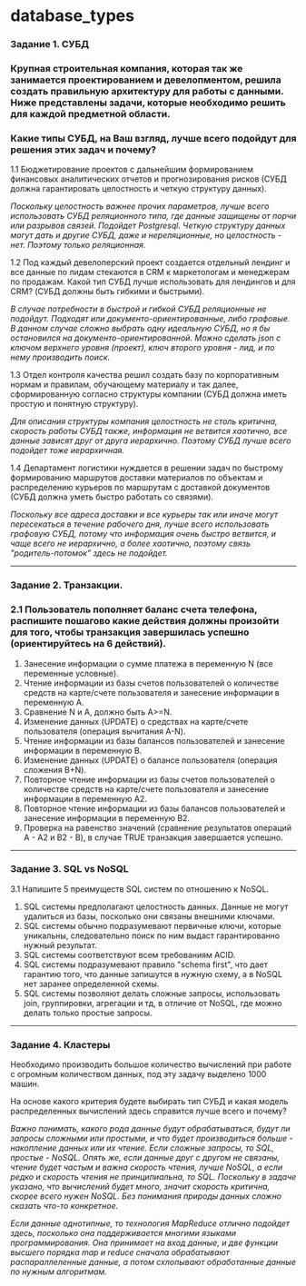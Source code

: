 # database_types

### Задание 1. СУБД

### Крупная строительная компания, которая так же занимается проектированием и девелопментом, решила создать правильную архитектуру для работы с данными. Ниже представлены задачи, которые необходимо решить для каждой предметной области.

### Какие типы СУБД, на Ваш взгляд, лучше всего подойдут для решения этих задач и почему?

1.1 Бюджетирование проектов с дальнейшим формированием финансовых аналитических отчетов и прогнозирования рисков (СУБД должна гарантировать целостность и четкую структуру данных).

*Поскольку целостность важнее прочих параметров, лучше всего использовать СУБД реляционного типа, где данные защищены от порчи или разрывов связей. Подойдет Postgresql. Четкую структуру данных могут дать и другие СУБД, даже и нереляционные, но целостность - нет. Поэтому только реляционная.*


1.2 Под каждый девелоперский проект создается отдельный лендинг и все данные по лидам стекаются в CRM к маркетологам и менеджерам по продажам. Какой тип СУБД лучше использовать для лендингов и для CRM? (СУБД должны быть гибкими и быстрыми).

*В случае потребности в быстрой и гибкой СУБД реляционные не подойдут. Подходят или документо-ориентированные, либо графовые. В данном случае сложно выбрать одну идеальную СУБД, но я бы остановился на документо-ориентированной. Можно сделать json с ключом верхнего уровня (проект), ключ второго уровня - лид, и по нему производить поиск.*


1.3 Отдел контроля качества решил создать базу по корпоративным нормам и правилам, обучающему материалу и так далее, сформированную согласно структуры компании (СУБД должна иметь простую и понятную структуру).

*Для описания структуры компания целостность не столь критична, скорость работы СУБД также, информация не ветвится хаотично, все данные зависят друг от друга иерархично. Поэтому СУБД лучше всего подойдет тоже иерархичная.*


1.4 Департамент логистики нуждается в решении задач по быстрому формированию маршрутов доставки материалов по объектам и распределению курьеров по маршрутам с доставкой документов (СУБД должна уметь быстро работать со связями).

*Поскольку все адреса доставки и все курьеры так или иначе могут пересекаться в течение рабочего дня, лучше всего использовать графовую СУБД, потому что информация очень быстро ветвится, и чаще всего не иерархично, а более хаотично, поэтому связь "родитель-потомок" здесь не подойдет.*

---
### Задание 2. Транзакции.

### 2.1 Пользователь пополняет баланс счета телефона, распишите пошагово какие действия должны произойти для того, чтобы транзакция завершилась успешно (ориентируйтесь на 6 действий).

1. Занесение информации о сумме платежа в переменную N (все переменные условные).
2. Чтение информации из базы счетов пользователей о количестве средств на карте/счете пользователя и занесение информации в переменную A.
3. Сравнение N и А, должно быть A>=N.
4. Изменение данных (UPDATE) о средствах на карте/счете пользователя (операция вычитания A-N).
5.  Чтение информации из базы балансов пользователей и занесение информации в переменную  В.
6. Изменение данных (UPDATE) о балансе пользователя (операция сложения B+N).
7. Повторное чтение информации из базы счетов пользователей о количестве средств на карте/счете пользователя и занесение информации в переменную A2.
8. Повторное чтение информации из базы балансов пользователей и занесение информации в переменную  В2.
9. Проверка на равенство значений (сравнение результатов операций A - A2 и B2 - B), в случае TRUE транзакция завершается успешно.

---
### Задание 3. SQL vs NoSQL

3.1 Напишите 5 преимуществ SQL систем по отношению к NoSQL.
1. SQL системы предполагают целостность данных. Данные не могут удалиться из базы, посколько они связаны внешними ключами.
2. SQL системы обычно подразумевают первичные ключи, которые уникальны, следовательно поиск по ним выдаст гарантированно нужный результат.
3. SQL системы соответствуют всем требованиям ACID.
4. SQL системы подразумевают правило "schema first", что дает гарантию того, что данные запишутся в нужную схему, а в NoSQL нет заранее определенной схемы.
5. SQL системы позволяют делать сложные запросы, использовать join, группировки, агрегации и тд, в отличие от NoSQL, где можно делать только простые запросы. 

---
### Задание 4. Кластеры

Необходимо производить большое количество вычислений при работе с огромным количеством данных, под эту задачу выделено 1000 машин.

На основе какого критерия будете выбирать тип СУБД и какая модель распределенных вычислений здесь справится лучше всего и почему?

*Важно понимать, какого рода данные будут обрабатываться, будут ли запросы сложными или простыми, и что будет производиться больше - накопление данных или их чтение. Если сложные запросы, то SQL, простые - NoSQL. Опять же, если данные друг с другом не связаны, чтение будет частым и важна скорость чтения, лучше NoSQL, а если редко и скорость чтения не принципиальна, то SQL. Поскольку в задаче указано, что вычислений будет много, значит скорость критична, скорее всего нужен NoSQL. Без понимания природы данных сложно сказать что-то конкретное.*

*Если данные однотипные, то технология MapReduce отлично подойдет здесь, посколько она поддерживается многими языками программирования. Она принимает на вход данные, и две функции высшего порядка map и reduce сначала обрабатывают распараллеленные данные, а потом схлопывают обработанные данные по нужным алгоритмам.*
